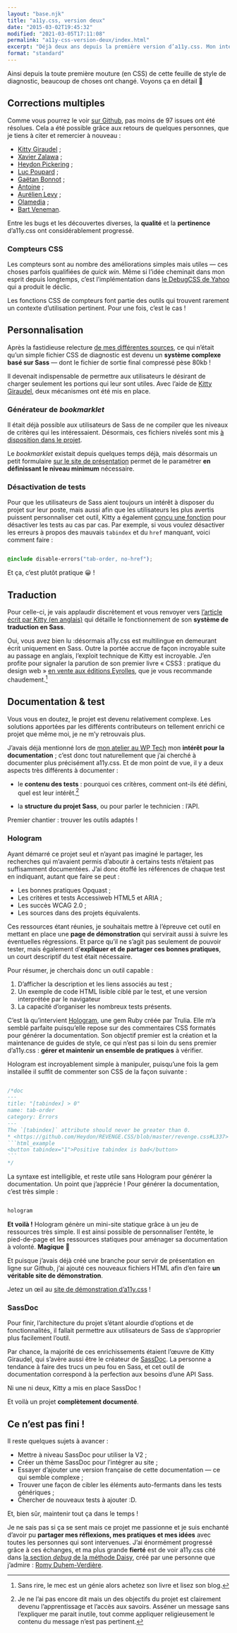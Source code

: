 ```yaml
---
layout: "base.njk"
title: "a11y.css, version deux"
date: "2015-03-02T19:45:32"
modified: "2021-03-05T17:11:08"
permalink: "a11y-css-version-deux/index.html"
excerpt: "Déjà deux ans depuis la première version d’a11y.css. Mon intérêt et mon investissement n’ont pas changé, mais le sujet a énormément avancé sous l’impulsion de [Xavier Zalawa](http://www.7studio.fr/), [Hugo Giraudel](http://hugogiraudel.com/), [Luc Poupard](http://www.kloh.ch/), [Heydon Pickering](http://www.heydonworks.com/), [Gaëtan Bonnot](http://gaetanbonnot.fr/), [Romain Gervois](https://twitter.com/goetsu), [Antoine](https://github.com/a5e) et [olamedia](https://github.com/olamedia). Cet apport de compétences variées a considérablement affûté cet outil. Voyons ça en détail ! [Lire la suite de «&nbsp;a11y.css, version deux&nbsp;» →](https://www.ffoodd.fr/a11y-css-version-deux/)"
format: "standard"
---
```

Ainsi depuis la toute première mouture (en CSS) de cette feuille de style de diagnostic, beaucoup de choses ont changé. Voyons ça en détail&nbsp;🙂

## Corrections multiples

Comme vous pourrez le voir [sur Github](https://github.com/ffoodd/a11y.css/issues?q=is%3Aissue+is%3Aclosed), pas moins de 97 issues ont été résolues. Cela a été possible grâce aux retours de quelques personnes, que je tiens à citer et remercier à nouveau&nbsp;:

* [Kitty Giraudel](https://twitter.com/KittyGiraudel)&nbsp;;
* [Xavier Zalawa](https://twitter.com/7studio)&nbsp;;
* [Heydon Pickering](https://twitter.com/heydonworks)&nbsp;;
* [Luc Poupard](https://twitter.com/klohFR)&nbsp;;
* [Gaëtan Bonnot](https://twitter.com/GaetanBt)&nbsp;;
* [Antoine](https://github.com/a5e)&nbsp;;
* [Aurélien Levy](https://twitter.com/goetsu)&nbsp;;
* [Olamedia](https://github.com/olamedia)&nbsp;;
* [Bart Veneman](http://bveneman.nl/).

Entre les bugs et les découvertes diverses, la **qualité** et la **pertinence** d’a11y.css ont considérablement progressé.

### Compteurs CSS

Les compteurs sont au nombre des améliorations simples mais utiles —&nbsp;ces choses parfois qualifiées de _quick win_. Même si l’idée cheminait dans mon esprit depuis longtemps, c’est l’implémentation dans [le DebugCSS de Yahoo](https://yahoo.github.io/debugCSS/) qui a produit le déclic.

Les fonctions CSS de compteurs font partie des outils qui trouvent rarement un contexte d’utilisation pertinent. Pour une fois, c’est le cas&nbsp;!

## Personnalisation

Après la fastidieuse relecture [de mes différentes sources](https://github.com/ffoodd/a11y.css/blob/master/README-fr.md#r%C3%A9f%C3%A9rences-et-inspirations), ce qui n’était qu’un simple fichier CSS de diagnostic est devenu un **système complexe basé sur Sass** —&nbsp;dont le fichier de sortie final compressé pèse 80kb&nbsp;!

Il devenait indispensable de permettre aux utilisateurs le désirant de charger seulement les portions qui leur sont utiles. Avec l’aide de [Kitty Giraudel](http://kittygiraudel.com/), deux mécanismes ont été mis en place.

### Générateur de _bookmarklet_

Il était déjà possible aux utilisateurs de Sass de ne compiler que les niveaux de critères qui les intéressaient. Désormais, ces fichiers nivelés sont mis [à disposition dans le projet](https://github.com/ffoodd/a11y.css/tree/master/css).

Le _bookmarklet_ existait depuis quelques temps déjà, mais désormais un petit formulaire [sur le site de présentation](http://ffoodd.github.io/a11y.css/) permet de le paramétrer **en définissant le niveau minimum** nécessaire.

### Désactivation de tests

Pour que les utilisateurs de Sass aient toujours un intérêt à disposer du projet sur leur poste, mais aussi afin que les utilisateurs les plus avertis puissent personnaliser cet outil, Kitty a également [conçu une fonction](https://github.com/ffoodd/a11y.css/blob/master/README-fr.md#d%C3%A9sactiver-des-tests) pour désactiver les tests au cas par cas. Par exemple, si vous voulez désactiver les erreurs à propos des mauvais `tabindex` et du `href` manquant, voici comment faire&nbsp;:

```css

@include disable-errors("tab-order, no-href");
```

Et ça, c’est plutôt pratique 😀&nbsp;!

## Traduction

Pour celle-ci, je vais applaudir discrètement et vous renvoyer vers [l’article écrit par Kitty (en anglais)](http://kittygiraudel.com/2014/10/22/translation-system-in-sass/) qui détaille le fonctionnement de son **système de traduction en Sass**.

Oui, vous avez bien lu&nbsp;:désormais a11y.css est multilingue en demeurant écrit uniquement en Sass. Outre la portée accrue de façon incroyable suite au passage en anglais, l’exploit technique de Kitty est incroyable. J’en profite pour signaler la parution de son premier livre «&nbsp;CSS3&nbsp;: pratique du design web&nbsp;» [en vente aux éditions Eyrolles](http://www.eyrolles.com/Informatique/Livre/css3-9782212140231), que je vous recommande chaudement.[^1]

[^1]: Sans rire, le mec est un génie alors achetez son livre et lisez son blog.



## Documentation & test

Vous vous en doutez, le projet est devenu relativement complexe. Les solutions apportées par les différents contributeurs on tellement enrichi ce projet que même moi, je ne m’y retrouvais plus.

J’avais déjà mentionné lors de [mon atelier au WP Tech](https://www.ffoodd.fr/wp-tech-2014/ "WP Tech 2014") mon **intérêt pour la documentation**&nbsp;; c’est donc tout naturellement que j’ai cherché à documenter plus précisément a11y.css. Et de mon point de vue, il y a deux aspects très différents à documenter&nbsp;:

* le **contenu des tests**&nbsp;: pourquoi ces critères, comment ont-ils été défini, quel est leur intérêt.[^2]

[^2]: Je ne l’ai pas encore dit mais un des objectifs du projet est clairement devenu l’apprentissage et l’accès aux savoirs. Asséner un message sans l’expliquer me parait inutile, tout comme appliquer religieusement le contenu du message n’est pas pertinent.


* la **structure du projet Sass**, ou pour parler le technicien&nbsp;: l’API.

Premier chantier&nbsp;: trouver les outils adaptés&nbsp;!

### Hologram

Ayant démarré ce projet seul et n’ayant pas imaginé le partager, les recherches qui m’avaient permis d’aboutir à certains tests n’étaient pas suffisamment documentées. J’ai donc étoffé les références de chaque test en indiquant, autant que faire se peut&nbsp;:

* Les bonnes pratiques Opquast&nbsp;;
* Les critères et tests Accessiweb HTML5 et ARIA&nbsp;;
* Les succès WCAG 2.0&nbsp;;
* Les sources dans des projets équivalents.

Ces ressources étant réunies, je souhaitais mettre à l’épreuve cet outil en mettant en place une **page de démonstration** qui servirait aussi à suivre les éventuelles régressions. Et parce qu’il ne s’agit pas seulement de pouvoir tester, mais également d’**expliquer et de partager ces bonnes pratiques**, un court descriptif du test était nécessaire.

Pour résumer, je cherchais donc un outil capable&nbsp;:

1.  D’afficher la description et les liens associés au test&nbsp;;
2.  Un exemple de code HTML lisible ciblé par le test, et une version interprétée par le navigateur&nbsp;
3.  La capacité d’organiser les nombreux tests présents.

C’est là qu’intervient [Hologram](http://trulia.github.io/hologram/), une gem Ruby créée par Trulia. Elle m’a semblé parfaite puisqu’elle repose sur des commentaires CSS formatés pour générer la documentation. Son objectif premier est la création et la maintenance de guides de style, ce qui n’est pas si loin du sens premier d’a11y.css&nbsp;: **gérer et maintenir un ensemble de pratiques** à vérifier.

Hologram est incroyablement simple à manipuler, puisqu’une fois la gem installée il suffit de commenter son CSS de la façon suivante&nbsp;:

````css

/*doc
---
title: "[tabindex] > 0"
name: tab-order
category: Errors
---
The `[tabindex]` attribute should never be greater than 0.
* <https://github.com/Heydon/REVENGE.CSS/blob/master/revenge.css#L337>
```html_example
<button tabindex="1">Positive tabindex is bad</button>
```
*/
````

La syntaxe est intelligible, et reste utile sans Hologram pour générer la documentation. Un point que j’apprécie&nbsp;! Pour générer la documentation, c’est très simple&nbsp;:

```css

hologram
```

**Et voilà&nbsp;!** Hologram génère un mini-site statique grâce à un jeu de ressources très simple. Il est ainsi possible de personnaliser l’entête, le pied-de-page et les ressources statiques pour aménager sa documentation à volonté. **Magique**&nbsp;🙂

Et puisque j’avais déjà créé une branche pour servir de présentation en ligne sur Github, j’ai ajouté ces nouveaux fichiers HTML afin d’en faire **un véritable site de démonstration**.

Jetez un œil au [site de démonstration d’a11y.css](http://ffoodd.github.io/a11y.css/)&nbsp;!

### SassDoc

Pour finir, l’architecture du projet s’étant alourdie d’options et de fonctionnalités, il fallait permettre aux utilisateurs de Sass de s’approprier plus facilement l’outil.

Par chance, la majorité de ces enrichissements étaient l’œuvre de Kitty Giraudel, qui s’avère aussi être le créateur de [SassDoc](http://sassdoc.com/). La personne a tendance à faire des trucs un peu fou en Sass, et cet outil de documentation correspond à la perfection aux besoins d’une API Sass.

Ni une ni deux, Kitty a mis en place SassDoc&nbsp;!

Et voilà un projet **complètement documenté**.

## Ce n’est pas fini&nbsp;!

Il reste quelques sujets à avancer&nbsp;:

* Mettre à niveau SassDoc pour utiliser la V2&nbsp;;
* Créer un thème SassDoc pour l’intégrer au site&nbsp;;
* Essayer d’ajouter une version française de cette documentation —&nbsp;ce qui semble complexe&nbsp;;
* Trouver une façon de cibler les éléments auto-fermants dans les tests génériques&nbsp;;
* Chercher de nouveaux tests à ajouter :D.

Et, bien sûr, maintenir tout ça dans le temps&nbsp;!

Je ne sais pas si ça se sent mais ce projet me passionne et je suis enchanté d’avoir pu **partager mes réflexions, mes pratiques et mes idées** avec toutes les personnes qui sont intervenues. J’ai énormément progressé grâce à ces échanges, et ma plus grande **fierté** est de voir a11y.css cité dans [la section _debug_ de la méthode Daisy](http://daisy.tetue.net/#debug), créé par une personne que j’admire&nbsp;: [Romy Duhem-Verdière](http://romy.tetue.net/).